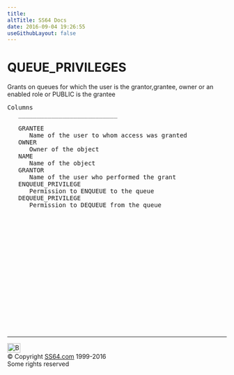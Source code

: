 ```yaml
---
title:
altTitle: SS64 Docs
date: 2016-09-04 19:26:55
useGithubLayout: false
---
```

<!-- #BeginLibraryItem "/Library/head_orad.lbi" --><!-- #EndLibraryItem --><h1>QUEUE_PRIVILEGES </h1><p>Grants on queues for which the user is the grantor,grantee, owner or an enabled role or PUBLIC is the grantee </p> 
 
<pre>Columns
   ___________________________
 
   GRANTEE
      Name of the user to whom access was granted
   OWNER
      Owner of the object
   NAME
      Name of the object
   GRANTOR
      Name of the user who performed the grant
   ENQUEUE_PRIVILEGE
      Permission to ENQUEUE to the queue
   DEQUEUE_PRIVILEGE
      Permission to DEQUEUE from the queue

</pre><!-- #BeginLibraryItem "/Library/foot_orad.lbi" --><p>
<!-- oracle-footer -->
<ins class="adsbygoogle" style="display:inline-block;width:300px;height:250px" data-ad-client="ca-pub-6140977852749469" data-ad-slot="4275490898"></ins>
<script>
(adsbygoogle = window.adsbygoogle || []).push({});
</script></p>
<hr>
<div id="bl" class="footer"><a href="QUEUE_PRIVILEGES.html#"><img src="../images/top.png" width="30" height="22" alt="Back to the Top"></a></div>
<div id="br" class="footer, tagline">© Copyright <a href="http://ss64.com/">SS64.com</a> 1999-2016<br>
Some rights reserved</div>
<!-- #EndLibraryItem -->

